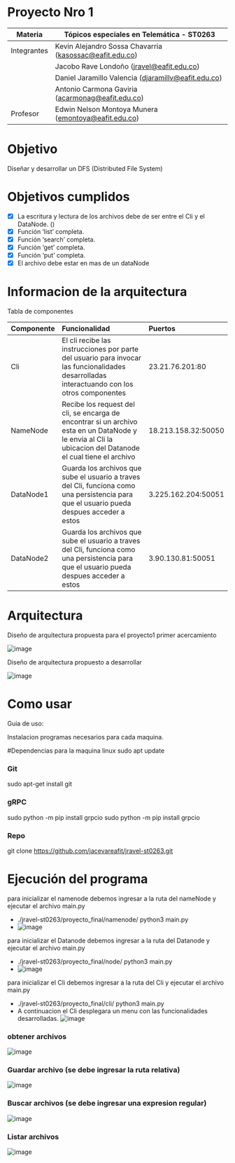 # Proyecto Nro 1


| Materia  | Tópicos especiales en Telemática - ST0263 |
| ------------- | ------------- |
| Integrantes  |  Kevin Alejandro Sossa Chavarria (kasossac@eafit.edu.co) |
|  | Jacobo Rave Londoño (jravel@eafit.edu.co)  |
|   | Daniel Jaramillo Valencia (djaramillv@eafit.edu.co) |
|   | Antonio Carmona Gaviria (acarmonag@eafit.edu.co) |
| Profesor  | Edwin Nelson Montoya Munera (emontoya@eafit.edu.co) |


# Objetivo

Diseñar y desarrollar un DFS (Distributed File System) 

# Objetivos cumplidos

- [x] La escritura y lectura de los archivos debe de ser entre el Cli y el DataNode. ()
- [x] Función ‘list’ completa.
- [x] Función ‘search’ completa.
- [x] Función ‘get’ completa.
- [x] Función ‘put’ completa.
- [x] El archivo debe estar en mas de un dataNode

# Informacion de la arquitectura

Tabla de componentes


| Componente | Funcionalidad | Puertos |
| :---         |     :---     |          :--- |
| Cli   | El cli recibe las instrucciones por parte del usuario para invocar las funcionalidades desarrolladas interactuando con los otros componentes      | 23.21.76.201:80    |
| NameNode    | Recibe los request del cli, se encarga de encontrar si un archivo esta en un DataNode y le envia al Cli la ubicacion del Datanode el cual tiene el archivo       |  18.213.158.32:50050     |
| DataNode1    | Guarda los archivos que sube el usuario a traves del Cli, funciona como una persistencia para que el usuario pueda despues acceder a estos      | 3.225.162.204:50051    |
| DataNode2     | Guarda los archivos que sube el usuario a traves del Cli, funciona como una persistencia para que el usuario pueda despues acceder a estos      | 3.90.130.81:50051     |


# Arquitectura

Diseño de arquitectura propuesta para el proyecto1 primer acercamiento

![image](https://github.com/jacevareafit/jravel-st0263/assets/68928490/8e5e00ae-e550-4e66-b4b5-99e7d7deebcd)

Diseño de arquitectura propuesto a desarrollar

![image](https://github.com/jacevareafit/jravel-st0263/assets/68928490/482c95e5-67f1-43f6-a65b-e03eb79100ad)

# Como usar

Guia de uso:

Instalacion programas necesarios para cada maquina.

#Dependencias para la maquina linux
sudo apt update

### Git
sudo apt-get install git

### gRPC
sudo python -m pip install grpcio
sudo python -m pip install grpcio

### Repo
git clone https://github.com/jacevareafit/jravel-st0263.git

# Ejecución del programa

para inicializar el namenode debemos ingresar a la ruta del nameNode y ejecutar el archivo main.py
  - ./jravel-st0263/proyecto_final/namenode/ python3 main.py
  - ![image](https://github.com/jacevareafit/jravel-st0263/assets/68928490/1ec95014-b1d3-4f6c-b26f-406fc7cca596)


para inicializar el Datanode debemos ingresar a la ruta del Datanode y ejecutar el archivo main.py
  - ./jravel-st0263/proyecto_final/node/ python3 main.py
  - ![image](https://github.com/jacevareafit/jravel-st0263/assets/68928490/e5a9271c-3689-4809-bfdd-f426600bb9b7)


para inicializar el Cli debemos ingresar a la ruta del Cli y ejecutar el archivo main.py
  - ./jravel-st0263/proyecto_final/cli/ python3 main.py
  - A continuacion el Cli desplegara un menu con las funcionalidades desarrolladas.
![image](https://github.com/jacevareafit/jravel-st0263/assets/68928490/65886bf9-3033-4425-8544-51292b93406c)

### obtener archivos
![image](https://github.com/jacevareafit/jravel-st0263/assets/68928490/8f163cb3-68d6-4b50-84f2-0072b9a7182e)

### Guardar archivo (se debe ingresar la ruta relativa)
![image](https://github.com/jacevareafit/jravel-st0263/assets/68928490/baa1acb3-5ae1-4ecd-ae5e-6c0ea0fbc0e3)

### Buscar archivos (se debe ingresar una expresion regular)
![image](https://github.com/jacevareafit/jravel-st0263/assets/68928490/41296b86-97e7-4180-980d-9f40f6b1b2c7)

### Listar archivos
![image](https://github.com/jacevareafit/jravel-st0263/assets/68928490/6d7249c3-78a4-4b18-8d2a-aa205fd824d1)














